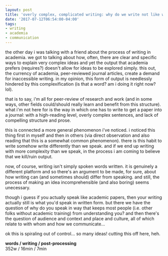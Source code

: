 ```yaml
---
layout: post
title: 'overly complex, complicated writing: why do we write not like we speak?'
date: '2017-07-12T06:54:00-04:00'
tags:
- writing
- academia
- communication
--- 
```


the other day i was talking with a friend about the process of writing in academia. we got to talking about how, often, there are clear and specific ways to explain very complex ideas and yet the output that academia prefers (requires?) doesn't allow for ideas to be explored simply. this out, the currency of academia, peer-reviewed journal articles, create a demand for inaccessible writing. in my opinion, this form of output is needlessly hindered by this complexification (is that a word? am i doing it right now? lol). 

that is to say, i'm all for peer-review of research and work (and in some ways, other fields could/should really learn and benefit from this structure). what i'm not here for is the way in which one has to write to get a paper into a journal: with a high-reading level, overly complex sentences, and lack of compelling structure and prose.

this is connected a more general phenomenon i've noticed. i noticed this thing first in myself and then in others (via direct observation and also reading that this is a somewhat common phenomenon). there is this habit to write somehow write differently than we speak. and if we end up writing with more complexity than we speak, in the process i am coming to believe that we kill/ruin output. 

now, of course, writing isn't simply spoken words written. it is genuinely a different platform and so there's an argument to be made, for sure, about how writing can (and sometimes should) differ from speaking. and still, the process of making an idea incomprehensible (and also boring) seems unecessary. 

though i guess if you actually speak like academic papers, then your writing actually still is what you'd speak in written form. but there we have the question of why do you speak in way that keeps most people (i.e. other folks without academic training) from understanding you? and then there's the question of audience and context and place and culture, all of which relate to with whom and how we communicate...

ok this is spiraling out of control... so many ideas! cutting this off here, heh.

<!-- hyperlink bank -->

**words / writing / post-processing**  
352w / 16min / 7min